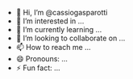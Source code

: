 - 👋 Hi, I’m @cassiogasparotti
- 👀 I’m interested in ...
- 🌱 I’m currently learning ...
- 💞️ I’m looking to collaborate on ...
- 📫 How to reach me ...
- 😄 Pronouns: ...
- ⚡ Fun fact: ...

<!---
cassiogasparotti/cassiogasparotti is a ✨ special ✨ repository because its `README.md` (this file) appears on your GitHub profile.
You can click the Preview link to take a look at your changes.
--->
